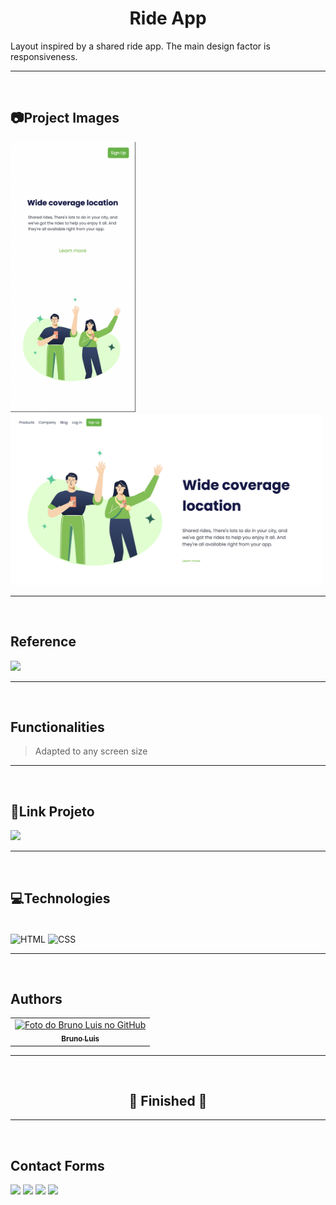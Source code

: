 <h1 align= "center">Ride App</h1>

<p>Layout inspired by a shared ride app. The main design factor is responsiveness.</p>

---
<br>

<h2>📷Project Images</h2>

<div display="flex">
<img src="./images/Captura Projeto/Print-2.png" width= "200px">
<img src="./images/Captura Projeto/Print-1.png" width= "500px">
</div>

---
<br>

<h2>Reference</h2>

 <a href="https://rodolfomori.com.br/devclub/" target="_blank"><img src="https://img.shields.io/static/v1?label=DevClub&message=Link&color=0094F5&style=for-the-badge&logo="/></a>

---
<br>

<h2>Functionalities</h2>

> Adapted to any screen size

---
<br>

<h2>🔗Link Projeto</h2>

 <a href="https://gomesb07.github.io/Ride-App/" target="_blank"><img src="https://img.shields.io/static/v1?label=Project&message=Link&color=0094F5&style=for-the-badge&logo="/></a>

---
<br>

<h2>💻Technologies</h2>

<div style="display: inline_block"><br>
  <img align="center" alt="HTML" src="https://img.shields.io/badge/HTML5-E34F26?style=for-the-badge&logo=html5&logoColor=white">
  <img align="center" alt="CSS" src="https://img.shields.io/badge/CSS3-1572B6?style=for-the-badge&logo=css3&logoColor=white">
</div>

---
<br>

<h2>Authors</h2>

<table>
  <tr>
    <td align="center">
      <a href="#">
        <img src="https://avatars.githubusercontent.com/u/93354781?v=4" width="100px;" alt="Foto do Bruno Luis no GitHub"/><br>
        <sub>
          <b>Bruno Luis</b>
        </sub>
      </a>
    </td>
  </tr>
</table>

---
<br>

<h2 align="center"> 
	🚧  Finished  🚧
</h2>

---
<br>

<h2>Contact Forms</h2>

  <a href="https://instagram.com/b_gomes75" target="_blank"><img src="https://img.shields.io/badge/-Instagram-%23E4405F?style=for-the-badge&logo=instagram&logoColor=white" target="_blank"></a>
  <a href = "mailto:bruno.dev07@gmail.com"><img src="https://img.shields.io/badge/-Gmail-%23333?style=for-the-badge&logo=gmail&logoColor=white" target="_blank"></a>
  <a href="https://www.linkedin.com/in/bruno-luis-07" target="_blank"><img src="https://img.shields.io/badge/-LinkedIn-%230077B5?style=for-the-badge&logo=linkedin&logoColor=white" target="_blank"></a>
  <a href="https://api.whatsapp.com/send?phone=5511980587706" target="_blank"><img src="https://img.shields.io/badge/WhatsApp-25D366?style=for-the-badge&logo=whatsapp&logoColor=white" target="_blank"></a>

